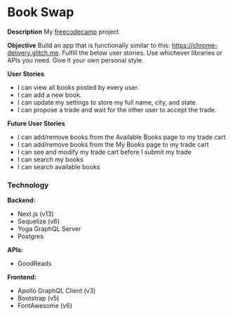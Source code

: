 # Book Swap

**Description**
My [freecodecamp](http://www.freecodecamp.com) project

**Objective**
Build an app that is functionally similar to this: https://chrome-delivery.glitch.me.
Fulfill the below user stories. Use whichever libraries or APIs you need. Give it your own personal style.

**User Stories**

- I can view all books posted by every user.
- I can add a new book.
- I can update my settings to store my full name, city, and state.
- I can propose a trade and wait for the other user to accept the trade.

**Future User Stories**

- I can add/remove books from the Available Books page to my trade cart
- I can add/remove books from the My Books page to my trade cart
- I can see and modify my trade cart before I submit my trade
- I can search my books
- I can search available books

### Technology

**Backend:**

- Next.js (v13)
- Sequelize (v6)
- Yoga GraphQL Server
- Postgres

**APIs:**

- GoodReads

**Frontend:**

- Apollo GraphQL Client (v3)
- Bootstrap (v5)
- FontAwesome (v6)
